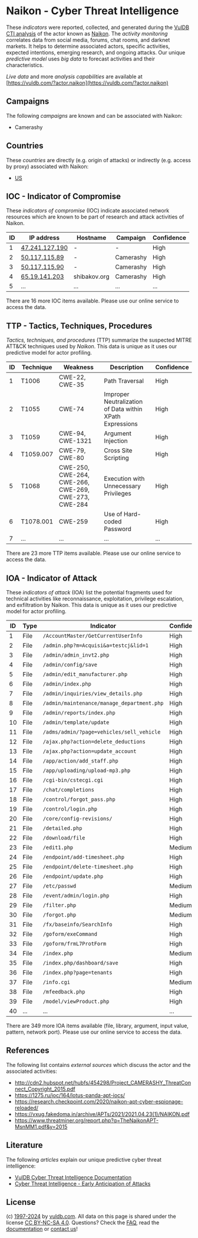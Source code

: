 # Naikon - Cyber Threat Intelligence

These _indicators_ were reported, collected, and generated during the [VulDB CTI analysis](https://vuldb.com/?kb.cti) of the actor known as [Naikon](https://vuldb.com/?actor.naikon). The _activity monitoring_ correlates data from social media, forums, chat rooms, and darknet markets. It helps to determine associated actors, specific activities, expected intentions, emerging research, and ongoing attacks. Our unique _predictive model_ uses _big data_ to forecast activities and their characteristics.

_Live data_ and more _analysis capabilities_ are available at [https://vuldb.com/?actor.naikon](https://vuldb.com/?actor.naikon)

## Campaigns

The following _campaigns_ are known and can be associated with Naikon:

* Camerashy

## Countries

These _countries_ are directly (e.g. origin of attacks) or indirectly (e.g. access by proxy) associated with Naikon:

* [US](https://vuldb.com/?country.us)

## IOC - Indicator of Compromise

These _indicators of compromise_ (IOC) indicate associated network resources which are known to be part of research and attack activities of Naikon.

ID | IP address | Hostname | Campaign | Confidence
-- | ---------- | -------- | -------- | ----------
1 | [47.241.127.190](https://vuldb.com/?ip.47.241.127.190) | - | - | High
2 | [50.117.115.89](https://vuldb.com/?ip.50.117.115.89) | - | Camerashy | High
3 | [50.117.115.90](https://vuldb.com/?ip.50.117.115.90) | - | Camerashy | High
4 | [65.19.141.203](https://vuldb.com/?ip.65.19.141.203) | shibakov.org | Camerashy | High
5 | ... | ... | ... | ...

There are 16 more IOC items available. Please use our online service to access the data.

## TTP - Tactics, Techniques, Procedures

_Tactics, techniques, and procedures_ (TTP) summarize the suspected MITRE ATT&CK techniques used by _Naikon_. This data is unique as it uses our predictive model for actor profiling.

ID | Technique | Weakness | Description | Confidence
-- | --------- | -------- | ----------- | ----------
1 | T1006 | CWE-22, CWE-35 | Path Traversal | High
2 | T1055 | CWE-74 | Improper Neutralization of Data within XPath Expressions | High
3 | T1059 | CWE-94, CWE-1321 | Argument Injection | High
4 | T1059.007 | CWE-79, CWE-80 | Cross Site Scripting | High
5 | T1068 | CWE-250, CWE-264, CWE-266, CWE-269, CWE-273, CWE-284 | Execution with Unnecessary Privileges | High
6 | T1078.001 | CWE-259 | Use of Hard-coded Password | High
7 | ... | ... | ... | ...

There are 23 more TTP items available. Please use our online service to access the data.

## IOA - Indicator of Attack

These _indicators of attack_ (IOA) list the potential fragments used for technical activities like reconnaissance, exploitation, privilege escalation, and exfiltration by Naikon. This data is unique as it uses our predictive model for actor profiling.

ID | Type | Indicator | Confidence
-- | ---- | --------- | ----------
1 | File | `/AccountMaster/GetCurrentUserInfo` | High
2 | File | `/admin.php?m=Acquisi&a=testcj&lid=1` | High
3 | File | `/admin/admin_invt2.php` | High
4 | File | `/admin/config/save` | High
5 | File | `/admin/edit_manufacturer.php` | High
6 | File | `/admin/index.php` | High
7 | File | `/admin/inquiries/view_details.php` | High
8 | File | `/admin/maintenance/manage_department.php` | High
9 | File | `/admin/reports/index.php` | High
10 | File | `/admin/template/update` | High
11 | File | `/adms/admin/?page=vehicles/sell_vehicle` | High
12 | File | `/ajax.php?action=delete_deductions` | High
13 | File | `/ajax.php?action=update_account` | High
14 | File | `/app/action/add_staff.php` | High
15 | File | `/app/uploading/upload-mp3.php` | High
16 | File | `/cgi-bin/cstecgi.cgi` | High
17 | File | `/chat/completions` | High
18 | File | `/control/forgot_pass.php` | High
19 | File | `/control/login.php` | High
20 | File | `/core/config-revisions/` | High
21 | File | `/detailed.php` | High
22 | File | `/download/file` | High
23 | File | `/edit1.php` | Medium
24 | File | `/endpoint/add-timesheet.php` | High
25 | File | `/endpoint/delete-timesheet.php` | High
26 | File | `/endpoint/update.php` | High
27 | File | `/etc/passwd` | Medium
28 | File | `/event/admin/login.php` | High
29 | File | `/filter.php` | Medium
30 | File | `/forgot.php` | Medium
31 | File | `/fx/baseinfo/SearchInfo` | High
32 | File | `/goform/exeCommand` | High
33 | File | `/goform/frmL7ProtForm` | High
34 | File | `/index.php` | Medium
35 | File | `/index.php/dashboard/save` | High
36 | File | `/index.php?page=tenants` | High
37 | File | `/info.cgi` | Medium
38 | File | `/mfeedback.php` | High
39 | File | `/model/viewProduct.php` | High
40 | ... | ... | ...

There are 349 more IOA items available (file, library, argument, input value, pattern, network port). Please use our online service to access the data.

## References

The following list contains _external sources_ which discuss the actor and the associated activities:

* http://cdn2.hubspot.net/hubfs/454298/Project_CAMERASHY_ThreatConnect_Copyright_2015.pdf
* https://1275.ru/ioc/164/lotus-panda-apt-iocs/
* https://research.checkpoint.com/2020/naikon-apt-cyber-espionage-reloaded/
* https://vxug.fakedoma.in/archive/APTs/2021/2021.04.23(1)/NAIKON.pdf
* https://www.threatminer.org/report.php?q=TheNaikonAPT-MsnMM1.pdf&y=2015

## Literature

The following _articles_ explain our unique predictive cyber threat intelligence:

* [VulDB Cyber Threat Intelligence Documentation](https://vuldb.com/?kb.cti)
* [Cyber Threat Intelligence - Early Anticipation of Attacks](https://www.scip.ch/en/?labs.20201022)

## License

(c) [1997-2024](https://vuldb.com/?kb.changelog) by [vuldb.com](https://vuldb.com/?kb.about). All data on this page is shared under the license [CC BY-NC-SA 4.0](https://creativecommons.org/licenses/by-nc-sa/4.0/). Questions? Check the [FAQ](https://vuldb.com/?kb.faq), read the [documentation](https://vuldb.com/?kb) or [contact us](https://vuldb.com/?contact)!
